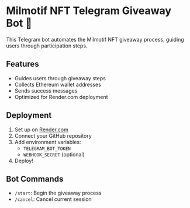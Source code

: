 # Milmotif NFT Telegram Giveaway Bot 🤖

This Telegram bot automates the Milmotif NFT giveaway process, guiding users through participation steps.

## Features
- Guides users through giveaway steps
- Collects Ethereum wallet addresses
- Sends success messages
- Optimized for Render.com deployment

## Deployment
1. Set up on [Render.com](https://render.com)
2. Connect your GitHub repository
3. Add environment variables:
   - `TELEGRAM_BOT_TOKEN`
   - `WEBHOOK_SECRET` (optional)
4. Deploy!

## Bot Commands
- `/start`: Begin the giveaway process
- `/cancel`: Cancel current session
